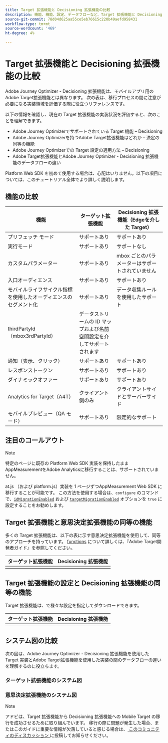```yaml
---
title: Target 拡張機能と Decisioning 拡張機能の比較
description: 機能、機能、設定、データフローなど、Target 拡張機能と Decisioning 拡張機能の違いについて説明します。
source-git-commit: 78d04d625aa55ce5eb76615c220b49aefd958431
workflow-type: tm+mt
source-wordcount: '469'
ht-degree: 4%

---
```


# Target 拡張機能と Decisioning 拡張機能の比較

Adobe Journey Optimizer - Decisioning 拡張機能は、モバイルアプリ用のAdobe Target拡張機能とは異なります。 次の表は、移行プロセスの間に注意が必要になる実装領域を評価する際に役立つリファレンスです。

以下の情報を確認し、現在の Target 拡張機能の実装状況を評価すると、次のことを理解できます。

- Adobe Journey Optimizerでサポートされている Target 機能 – Decisioning
- Adobe Journey Optimizerを持つAdobe Target拡張機能はどれか – 決定の同等の機能
- Adobe Journey Optimizerでの Target 設定の適用方法 – Decisioning
- Adobe Target拡張機能とAdobe Journey Optimizer - Decisioning 拡張機能のデータフローの違い

Platform Web SDK を初めて使用する場合は、心配はいりません。以下の項目については、このチュートリアル全体でより詳しく説明します。

## 機能の比較

| 機能 | ターゲット拡張機能 | Decisioning 拡張機能（Edgeを介した Target） |
|---|---|---|
| プリフェッチ モード | サポートあり | サポートあり |
| 実行モード | サポートあり | サポートなし |
| カスタムパラメーター | サポートあり | mbox ごとのパラメーターはサポートされていません |
| 入口オーディエンス | サポートあり | サポートあり |
| モバイルライフサイクル指標を使用したオーディエンスのセグメント化 | サポートあり | データ収集ルールを使用したサポート |
| thirdPartyId （mbox3rdPartyId） | データストリームの ID マップおよび名前空間設定を介してサポートされます |
| 通知（表示、クリック） | サポートあり | サポートあり |
| レスポンストークン | サポートあり | サポートあり |
| ダイナミックオファー | サポートあり | サポートあり |
| Analytics for Target（A4T） | クライアント側のみ | クライアントサイドとサーバーサイド |
| モバイルプレビュー（QA モード） | サポートあり | 限定的なサポート |



## 注目のコールアウト

>[!NOTE]
>
>特定のページに既存の Platform Web SDK 実装を保持したままAppMeasurementをAdobe Analyticsに移行することは、サポートされていません。
>
> at.js （および platform.js）実装を 1 ページずつAppMeasurement Web SDK に移行することが可能です。 この方法を使用する場合は、`configure` のコマンドで、[`idMigrationEnabled`](https://experienceleague.adobe.com/docs/experience-platform/edge/fundamentals/configuring-the-sdk.html#id-migration-enabled) および [`targetMigrationEnabled`](https://experienceleague.adobe.com/docs/experience-platform/edge/fundamentals/configuring-the-sdk.html#targetMigrationEnabled) オプションを `true` に設定することをお勧めします。

## Target 拡張機能と意思決定拡張機能の同等の機能

多くの Target 拡張機能は、以下の表に示す意思決定拡張機能を使用して、同等のアプローチを持っています。 [functions](https://developer.adobe.com/target/implement/client-side/atjs/atjs-functions/atjs-functions/) について詳しくは、『Adobe Target開発者ガイド』を参照してください。

| ターゲット拡張機能 | Decisioning 拡張機能 |
| --- | --- | 
| |  |

## Target 拡張機能の設定と Decisioning 拡張機能の同等の機能

Target 拡張機能は、で様々な設定を指定してダウンロードできます。

| ターゲット拡張機能 | Decisioning 拡張機能 |
| --- | --- | 
| |  |


## システム図の比較

次の図は、Adobe Journey Optimizer - Decisioning 拡張機能を使用した Target 実装とAdobe Target拡張機能を使用した実装の間のデータフローの違いを理解するのに役立ちます。

### ターゲット拡張機能のシステム図



### 意思決定拡張機能のシステム図




>[!NOTE]
>
>アドビは、Target 拡張機能から Decisioning 拡張機能への Mobile Target の移行を成功させるために取り組んでいます。 移行の際に問題が発生した場合、またはこのガイドに重要な情報が欠落していると感じる場合は、[ このコミュニティのディスカッション ](https://experienceleaguecommunities.adobe.com/t5/adobe-experience-platform-data/tutorial-discussion-migrate-target-from-at-js-to-web-sdk/m-p/575587#M463) に投稿してお知らせください。
